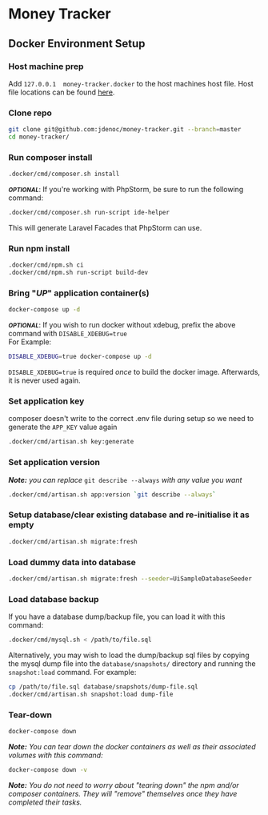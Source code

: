 # Money Tracker
## Docker Environment Setup

### Host machine prep
Add `127.0.0.1  money-tracker.docker` to the host machines host file.
Host file locations can be found [here](https://en.wikipedia.org/wiki/Hosts_(file)#Location_in_the_file_system).

### Clone repo
```bash
git clone git@github.com:jdenoc/money-tracker.git --branch=master
cd money-tracker/
```

### Run composer install
```bash
.docker/cmd/composer.sh install
```

<small>***OPTIONAL***</small>:
If you're working with PhpStorm, be sure to run the following command:
```bash
.docker/cmd/composer.sh run-script ide-helper
```
This will generate Laravel Facades that PhpStorm can use.

### Run npm install
```bash
.docker/cmd/npm.sh ci
.docker/cmd/npm.sh run-script build-dev
```

### Bring "_UP_" application container(s)
```bash
docker-compose up -d
```

<small>***OPTIONAL***</small>:
If you wish to run docker without xdebug, prefix the above command with `DISABLE_XDEBUG=true`  
For Example:
```bash
DISABLE_XDEBUG=true docker-compose up -d
```
`DISABLE_XDEBUG=true` is required _once_ to build the docker image. Afterwards, it is never used again.

### Set application key
composer doesn't write to the correct .env file during setup so we need to generate the `APP_KEY` value again
```bash
.docker/cmd/artisan.sh key:generate
```

### Set application version
_**Note:** you can replace_ `git describe --always` _with any value you want_
```bash
.docker/cmd/artisan.sh app:version `git describe --always`
```

### Setup database/clear existing database and re-initialise it as empty
```bash
.docker/cmd/artisan.sh migrate:fresh
```

### Load dummy data into database
```bash
.docker/cmd/artisan.sh migrate:fresh --seeder=UiSampleDatabaseSeeder
```

### Load database backup
If you have a database dump/backup file, you can load it with this command:
```bash
.docker/cmd/mysql.sh < /path/to/file.sql
```

Alternatively, you may wish to load the dump/backup sql files by copying the mysql dump file into the `database/snapshots/` directory and running the `snapshot:load` command.
For example:
```bash
cp /path/to/file.sql database/snapshots/dump-file.sql
.docker/cmd/artisan.sh snapshot:load dump-file
```

### Tear-down
```bash
docker-compose down
```

_**Note:** You can tear down the docker containers as well as their associated volumes with this command:_
```bash
docker-compose down -v
```
_**Note:** You do not need to worry about "tearing down" the npm and/or composer containers. They will "remove" themselves once they have completed their tasks._
